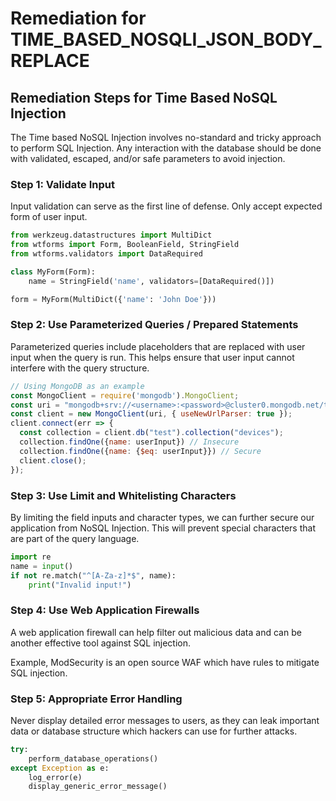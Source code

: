 # Remediation for TIME_BASED_NOSQLI_JSON_BODY_REPLACE

## Remediation Steps for Time Based NoSQL Injection
The Time based NoSQL Injection involves no-standard and tricky approach to perform SQL Injection. Any interaction with the database should be done with validated, escaped, and/or safe parameters to avoid injection.

### Step 1: Validate Input
Input validation can serve as the first line of defense. Only accept expected form of user input.

```python
from werkzeug.datastructures import MultiDict
from wtforms import Form, BooleanField, StringField
from wtforms.validators import DataRequired

class MyForm(Form):
    name = StringField('name', validators=[DataRequired()])

form = MyForm(MultiDict({'name': 'John Doe'}))
```

### Step 2: Use Parameterized Queries / Prepared Statements
Parameterized queries include placeholders that are replaced with user input when the query is run. This helps ensure that user input cannot interfere with the query structure.

```javascript
// Using MongoDB as an example
const MongoClient = require('mongodb').MongoClient;
const uri = "mongodb+srv://<username>:<password>@cluster0.mongodb.net/test?retryWrites=true&w=majority";
const client = new MongoClient(uri, { useNewUrlParser: true });
client.connect(err => {
  const collection = client.db("test").collection("devices");
  collection.findOne({name: userInput}) // Insecure
  collection.findOne({name: {$eq: userInput}}) // Secure
  client.close();
});
```

### Step 3: Use Limit and Whitelisting Characters
By limiting the field inputs and character types, we can further secure our application from NoSQL Injection. This will prevent special characters that are part of the query language.

```python
import re
name = input()
if not re.match("^[A-Za-z]*$", name):
    print("Invalid input!")
```

### Step 4: Use Web Application Firewalls
A web application firewall can help filter out malicious data and can be another effective tool against SQL injection.

Example, ModSecurity is an open source WAF which have rules to mitigate SQL injection.


### Step 5: Appropriate Error Handling
Never display detailed error messages to users, as they can leak important data or database structure which hackers can use for further attacks.

```python
try:
    perform_database_operations()
except Exception as e:
    log_error(e)
    display_generic_error_message()
```